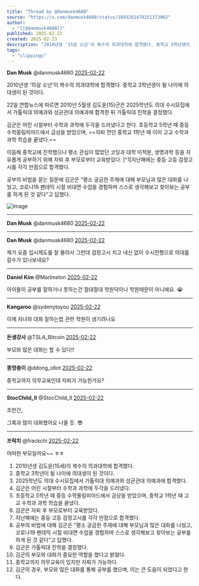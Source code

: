 ```yaml
---
title: "Thread by @danmusk4680"
source: "https://x.com/danmusk4680/status/1893261478251373062"
author:
  - "[[@danmusk4680]]"
published: 2025-02-22
created: 2025-02-23
description: "2010년생 '15살 소년'이 복수의 의과대학에 합격했다. 중학교 3학년생이 될 나이에 의대생이 된 것이다. 22일 연합뉴스에 따르면 2010년 5월생 김도윤(15)군은 2025학년도 의대 수시모집에서 가톨릭대 의예과와 성균관대 의예과에 합격한 뒤"
tags:
  - "clippings"
---
```

**Dan Musk** @danmusk4680 [2025-02-22](https://x.com/danmusk4680/status/1893261478251373062)

2010년생 '15살 소년'이 복수의 의과대학에 합격했다. 중학교 3학년생이 될 나이에 의대생이 된 것이다.

22일 연합뉴스에 따르면 2010년 5월생 김도윤(15)군은 2025학년도 의대 수시모집에서 가톨릭대 의예과와 성균관대 의예과에 합격한 뒤 가톨릭대 진학을 결정했다.

김군은 어린 시절부터 수학과 과학에 두각을 드러냈다고 한다. 초등학교 5학년 때 중등 수학올림피아드에서 금상을 받았으며, ==자퇴 전인 중학교 1학년 때 이미 고교 수학과 과학 학습을 끝냈다.==

이듬해 중학교에 진학했으나 평소 관심이 많았던 코딩과 대학 미적분, 생명과학 등을 자유롭게 공부하기 위해 자퇴 후 부모로부터 교육받았다. [^1]지난해에는 중등·고등 검정고시를 각각 만점으로 합격했다.

공부의 비법을 묻는 질문에 김군은 "평소 궁금한 주제에 대해 부모님과 많은 대화를 나눴고, 코로나19 팬데믹 시절 비대면 수업을 경험하며 스스로 생각해보고 찾아보는 공부를 하게 된 것 같다"고 답했다.

![Image](https://pbs.twimg.com/media/GkY3RyJbAAASOyx?format=jpg&name=large)

---

**Dan Musk** @danmusk4680 [2025-02-22](https://x.com/danmusk4680/status/1893261692559040718)

---

**Dan Musk** @danmusk4680 [2025-02-22](https://x.com/danmusk4680/status/1893263060619468909)

제가 요즘 입시제도를 잘 몰라서 그런데 검정고시 치고 내신 없이 수시전형으로 의대를 갈수가 있나보네요?

---

**Daniel Kim** @Marlmelon [2025-02-22](https://x.com/Marlmelon/status/1893263271098019894)

아이들이 공부를 잘하거나 못하는건 절대절대 학원덕이나 학원때문이 아니에요. 😭

---

**Kangaroo** @sydenytoyou [2025-02-22](https://x.com/sydenytoyou/status/1893270462081171508)

이제 자녀와 대화 잘하는법 관련 학원이 생기려나요

---

**돈생걍사** @TSLA\_Bitcoin [2025-02-22](https://x.com/TSLA_Bitcoin/status/1893270943473991768)

부모와 많은 대화는 할 수 있다!!

---

**똥멍충이** @ddong\_idiot [2025-02-22](https://x.com/ddong_idiot/status/1893268707620610078)

중학교까지 의무교육인데 자퇴가 가능한가요?

---

**StocChild\_II** @StocChild\_II [2025-02-22](https://x.com/StocChild_II/status/1893263327335268367)

조만간,

그록과 많이 대화했어요 나올 듯. 😎

---

**프락치** @frackchi [2025-02-22](https://x.com/frackchi/status/1893262981061906645)

어떠한 부모일까요~~ ㅎㅎ






1. 2010년생 김도윤(15세)이 복수의 의과대학에 합격했다.
2. 중학교 3학년이 될 나이에 의대생이 된 것이다.
3. 2025학년도 의대 수시모집에서 가톨릭대 의예과와 성균관대 의예과에 합격했다.
4. 김군은 어린 시절부터 수학과 과학에 두각을 드러냈다.
5. 초등학교 5학년 때 중등 수학올림피아드에서 금상을 받았으며, 중학교 1학년 때 고교 수학과 과학 학습을 끝냈다.
6. 김군은 자퇴 후 부모로부터 교육받았다.
7. 지난해에는 중등·고등 검정고시를 각각 만점으로 합격했다.
8. 공부의 비법에 대해 김군은 "평소 궁금한 주제에 대해 부모님과 많은 대화를 나눴고, 코로나19 팬데믹 시절 비대면 수업을 경험하며 스스로 생각해보고 찾아보는 공부를 하게 된 것 같다"고 답했다.
9. 김군은 가톨릭대 진학을 결정했다.
10. 김군의 부모와 대화가 중요한 역할을 했다고 밝혔다.
11. 중학교까지 의무교육이 있지만 자퇴가 가능하다.
12. 김군의 경우, 부모와 많은 대화를 통해 공부를 했으며, 이는 큰 도움이 되었다고 한다.

